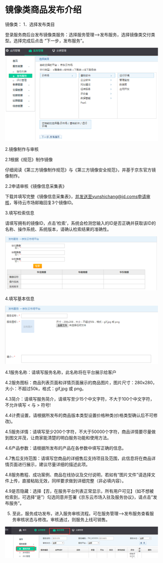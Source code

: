 # 镜像类商品发布介绍
镜像类：
1．选择发布类目

登录服务商后台发布镜像类服务：选择服务管理-->发布服务，选择镜像类交付类型。选择完成后点击 “下一步，发布服务”。

![image](https://github.com/jdcloudcom/cn/blob/zhaowenbo8-patch-1/documentation/Cloud-Marketplace/MarketPlace-Image/%E9%95%9C%E5%83%8F1.png)

2.镜像制作与审核

2.1根据《规范》制作镜像

仔细阅读《第三方镜像制作规范》与《第三方镜像安全规范》，并基于京东官方镜像制作。

2.2申请审核《镜像信息采集表》

下载并填写完整《镜像信息采集表》，并发送至yunshichang@jd.coms申请审核，等待云市场邮箱回复3个镜像ID。

3.填写检索信息

请填写拥有的镜像ID，点击‘检索’，系统会检测您输入的ID是否正确并获取该ID的名称、操作系统、系统版本，请确认检索结果的准确性。

![image](https://github.com/jdcloudcom/cn/blob/zhaowenbo8-patch-1/documentation/Cloud-Marketplace/MarketPlace-Image/%E9%95%9C%E5%83%8F2.png)

4.填写基本信息

![image](https://github.com/jdcloudcom/cn/blob/zhaowenbo8-patch-1/documentation/Cloud-Marketplace/MarketPlace-Image/%E9%95%9C%E5%83%8F3.png)


4.1服务名称：请填写服务名称，此名称将在平台展示给客户

4.2服务图标：商品列表页面和详情页面展示的商品图片，图片尺寸：280x280，大小：不超过50k，格式：gif,jpg 或 png。

4.3简介：请填写服务简介，请填写至少15个中文字符，不大于100个中文字符，不允许填写 < 与 > 符号!

4.4计费设置，请根据所发布的商品版本类型设置价格种类(价格类型确认后不可修改)。

4.5服务详情：请填写至少200个字符，不大于50000个字符，商品详情要尽量做到图文并茂，让商家能清楚的明白服务功能和使用方法。

4.6产品参数：请根据所发布的产品在各参数中填写正确的信息。

4.7售后支持范围：请填写您商品的详细售后支持项目及范围，此信息将在商品详情页面进行展示，建议尽量详细的描述此项。

4.8服务教程、成功案例、商品在线协议及交付说明，若如有“图片文件”请选择文件上传，直接粘贴无效，同样要求做到详细完整（非必填内容）。

4.9是否隐藏：选择【否，在服务平台列表正常显示，所有用户可见】（如不想被检索到，可选择“是”）勾选同意并签署《京东云市场入驻及服务协议》，请点击”发布服务”。



5. 至此，服务成功发布，进入服务审核流程。可在服务管理-->发布服务查看服务审核状态与修改。审核通过，则服务上线可销售。

![image](https://github.com/jdcloudcom/cn/blob/zhaowenbo8-patch-1/documentation/Cloud-Marketplace/MarketPlace-Image/%E9%95%9C%E5%83%8F4.png)
